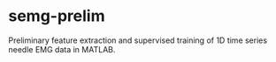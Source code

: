 # semg-prelim

Preliminary feature extraction and supervised training of 1D time series needle EMG data in MATLAB.